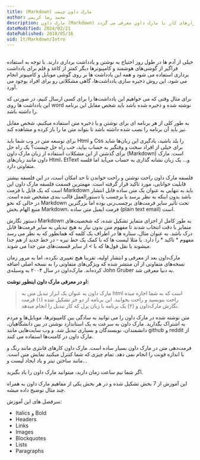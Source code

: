 ```yaml
---
title: (Markdown) مارک داون چیست
author: محمد رضا کریمی  
description: مارک داون (Markdown) چیست، چطور کار می کند، شاید این سوال برای شما هم پیش آمده باشد. در این مطلب آموزش کامل در مورد مارک داون و ویژگی آن داده می شود و روش ها و ابزارهای کار با مارک داون معرفی می گردد.
dateModified: 2024/02/21
datePublished: 2018/05/16
uid: It/Markdown/Intro
---
```


## 
خیلی از آدم ها در طول روز احتیاج به نوشتن و یادداشت برداری دارند. با توجه به استفاده فراگیر از گوشی‌های هوشمند و کامپیوتر‌ها دیگر کمتر از کاغذ و قلم برای یادداشت برداری استفاده می شود و همه این یادداشت ها بر روی گوشی موبایل و کامپیوتر انجام می شود، این روش ذخیره سازی یادداشت‌ها، گاهی مشکلاتی رو برای افراد بوجود می آورد.

برای مثال وقتی که می خواهیم این یادداشت‌ها را برای کسی ارسال کنیم، در صورتی که این یادداشت ها روی word نوشته شده و ذخیره شده باشد باید شخص مقابل این برنامه را داشته باشد.

به طور کلی از هر برنامه ای برای نوشتن و یا ذخیره متن استفاده میکنیم، شخص مقابل نیز باید آن برنامه را نصب شده داشته باشد تا بتواند متن ما را باز کرده و مشاهده کند.

برای توسعه متن در وب شما باید Html و Css را بلد باشید، یادگیری این زبان‌ها شاید برای خیلی‌ از افراد سخت و وقتگیر به حساب بیاید، خب راه حل چیست؟
یک راه حل برای گذشتن از این مشکلات استفاده از زبان مارک داون (Markdown) است. مارک داون مانند زبان‌های Html، EtText و... یک زبان نشانه گذاری به حساب می‌آید اما فلسه متفاوتی دارد.

فلسفه‌ مارک داون راحت نوشتن و راحت خواندن تا حد امکان است، در این فلسفه بیشتر قابلیت خوانایی، مورد تاکید قرار گرفته است. مهمترین قسمت فلسفه مارک داون این است که یک فایل با فرمت Markdown باید به تنهایی به عنوان یک متن ساده قابل انتشار باشد  بدون اینکه به نظر برسد با برچسب یا دستورالعمل قالب بندی مشخص شده است. در حالی که نحو Markdown تحت تأثیر سایر فرمت‌های برچسب‌زنی بوده اما بزرگترین منبع الهام بخش Markdown، فرمت ایمیل متن ساده (plain text email) است.

دستور نگارش Markdown به طور کامل از اجزای متمایز تشکیل شده، که شخصیت‌های متمایز با دقت انتخاب شدند تا مفهوم متن بدون نیاز به هیچ تبدیلی به سایر فرمت‌ها قابل درک باشد. به عنوان مثال، ستاره ها در اطراف یک کلمه که همانطور که به نظر می رسد مفهوم * تاکید * را دارد. یا مثلا لیست ها که با کمک یک خط تیره - در خط جدید از هم جدا میشوند یا نقل قول‌ها که با > از سایر قسمت‌های متن جدا می شوند.

مارک‌داون بعد از معرفی و انتشار اولیه، تقریبا هیچ تغییری نکرده، اما به مرور زمان نسخه‌های متفاوتی از آن منتشر شده که ویژگی‌های متفاوتی را به نسخه اصلی اضافه کرده‌اند. مارک‌داون در سال ۲۰۰۴ به وسیله‌ی John Gruber به دنیا معرفی شد. 

**او در معرفی مارک داون اینطور نوشت:**

> مارک داون به عنوان یک ابزار تبدیل متن به html است که به شما اجازه میده راحت بنویسید و راحت بخوانید. این برنامه از دو جز تشکیل شده (۱) فرمت نگارش مارک‌داون و (۲) یک برنامه با زبان پرل که کار تبدیل را انجام میدهد.

متن نوشته شده در مارک داون را می توانید به سادگی بین کامپیوتر‌ها، موبایل‌ها و مردم به اشتراک بگذارید. مارک داون به سرعت به یک استاندارد نوشتن در بین دانشگاهیان، دانشمندان، نویسندگان و بسیاری تبدیل شد. و وب سایت‌هایی مانند github و reddit از مارک داون در کامنت‌ها استفاده می کنند.

فرمت‌دهی متن در مارک داون بسیار ساده است. مارک داون کار‌های فانتزی مانند رنگ و یا اندازه فونت را انجام نمی دهد. تمام چیزی که شما کنترل میکنید نمایش متن است. مانند ساختن تیتر و یاد ایجاد لیست و...

اگر شما نیم ساعت زمان دارید، میتوانید مارک داون را یاد بگیرید.

این آموزش از 7 بخش تشکیل شده و در هر بخش یکی از مفاهیم مارک داون  به همراه چند مثال توضیح داده میشه.

سرفصل های این آموزش:
* Italics و Bold
* Headers
* Links
* Images
* Blockquotes
* Lists
* Paragraphs


